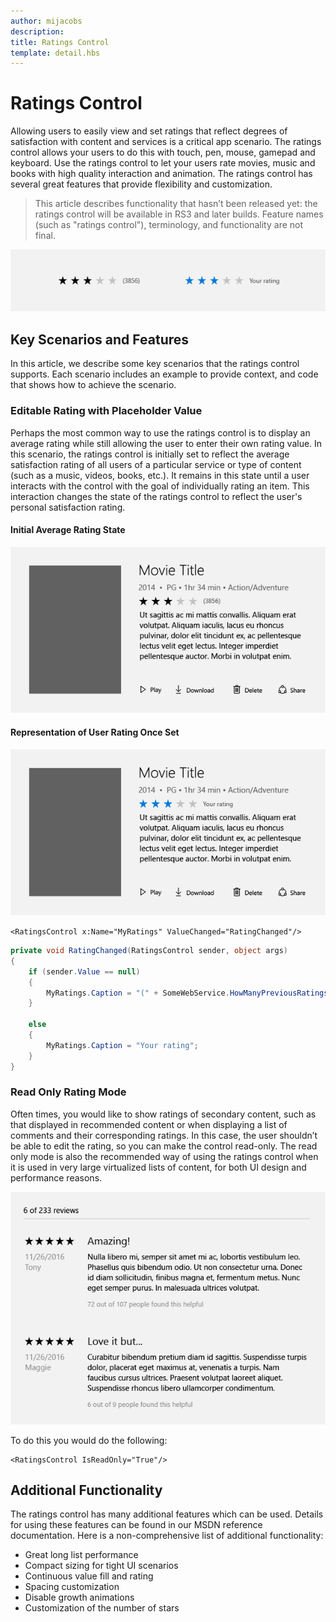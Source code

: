 ```yaml
---
author: mijacobs
description:
title: Ratings Control
template: detail.hbs
---
```


# Ratings Control

Allowing users to easily view and set ratings that reflect degrees of satisfaction with content and services is a critical app scenario.  The ratings control allows your users to do this with touch, pen, mouse, gamepad and keyboard. Use the ratings control to let your users rate movies, music and books with high quality interaction and animation. The ratings control has several great features that provide flexibility and customization.

>This article describes functionality that hasn’t been released yet: the ratings control will be available in RS3 and later builds. Feature names (such as "ratings control"), terminology, and functionality are not final.

![Example of Ratings Control](images/rating_rs2_doc_ratings_intro.png)

## Key Scenarios and Features
In this article, we describe some key scenarios that the ratings control supports. Each scenario includes an example to provide context, and code that shows how to achieve the scenario.

### Editable Rating with Placeholder Value

Perhaps the most common way to use the ratings control is to display an average rating while still allowing the user to enter their own rating value. In this scenario, the ratings control is initially set to reflect the average satisfaction rating of all users of a particular service or type of content (such as a music, videos, books, etc.). It remains in this state until a user interacts with the control with the goal of individually rating an item. This interaction changes the state of the ratings control to reflect the user's personal satisfaction rating.

#### Initial Average Rating State
![Initial Average Rating State](images/rating_rs2_doc_movie_aggregate.png)

#### Representation of User Rating Once Set

![Representation of User Rating Once Set](images/rating_rs2_doc_movie_user.png)

```XAML
<RatingsControl x:Name="MyRatings" ValueChanged="RatingChanged"/>
```

```csharp
private void RatingChanged(RatingsControl sender, object args)
{
    if (sender.Value == null)
    {
        MyRatings.Caption = "(" + SomeWebService.HowManyPreviousRatings() + ")";
    }

    else
    {
        MyRatings.Caption = "Your rating";
    }
}
```

### Read Only Rating Mode

Often times, you would like to show ratings of secondary content, such as that displayed in recommended content or when displaying a list of comments and their corresponding ratings. In this case, the user shouldn’t be able to edit the rating, so you can make the control read-only.
The read only mode is also the recommended way of using the ratings control when it is used in very large virtualized lists of content, for both UI design and performance reasons.


![Read-Only Long List](images/rating_rs2_doc_reviews.png)

To do this you would do the following:

```XAML
<RatingsControl IsReadOnly="True"/>
```

## Additional Functionality

The ratings control has many additional features which can be used. Details for using these features can be found in our MSDN reference documentation.
Here is a non-comprehensive list of additional functionality:
-   Great long list performance
-   Compact sizing for tight UI scenarios
-   Continuous value fill and rating
-   Spacing customization
-   Disable growth animations
-   Customization of the number of stars
